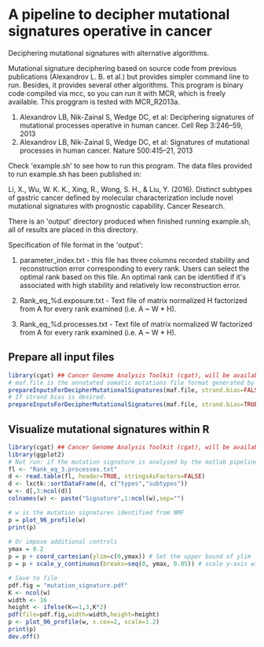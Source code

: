 # A pipeline to decipher mutational signatures operative in cancer 
Deciphering mutational signatures with alternative algorithms.

Mutational signature deciphering based on source code from previous publications (Alexandrov L. B. et al.) but provides
simpler command line to run. Besides, it provides several other algorithms. This program is binary code compiled via mcc,
so you can run it with MCR, which is freely available. This proggram is tested with MCR_R2013a.

1. Alexandrov LB, Nik-Zainal S, Wedge DC, et al: Deciphering signatures of mutational processes operative in human cancer. Cell Rep 3:246–59, 2013
2. Alexandrov LB, Nik-Zainal S, Wedge DC, et al: Signatures of mutational processes in human cancer. Nature 500:415–21, 2013

Check 'example.sh' to see how to run this program. The data files provided to run example.sh has been published in:

Li, X., Wu, W. K. K., Xing, R., Wong, S. H., & Liu, Y. (2016). Distinct subtypes of gastric cancer defined by molecular characterization include novel mutational signatures with prognostic capability. Cancer Research.

There is an 'output' directory produced when finished running example.sh, all of results are placed in this directory.

Specification of file format in the 'output':

1. parameter_index.txt - this file has three columns recorded stability and reconstruction error corresponding to every rank.
Users can select the optimal rank based on this file. An optimal rank can be identified if it's associated with high stability
and relatively low reconstruction error.

2. Rank_eq_%d.exposure.txt - Text file of matrix normalized H factorized from A for every rank examined (i.e. A ~ W * H).

3. Rank_eq_%d.processes.txt - Text file of matrix normalized W factorized from A for every rank examined (i.e. A ~ W * H).

## Prepare all input files
```R
library(cgat) ## Cancer Genome Analysis Toolkit (cgat), will be available on Github soon.
# maf.file is the annotated somatic mutations file format generated by oncotator by default.
prepareInputsForDecipherMutationalSignatures(maf.file, strand.bias=FALSE)
# If strand bias is desired.
prepareInputsForDecipherMutationalSignatures(maf.file, strand.bias=TRUE)
``` 

## Visualize mutational signatures within R
```R
library(cgat) ## Cancer Genome Analysis Toolkit (cgat), will be available on Github soon.
library(ggplot2)
# Not run: if the mutation signature is analysed by the matlab pipeline
fl <- "Rank_eq_3.processes.txt"
d <- read.table(fl, header=TRUE, stringsAsFactors=FALSE)
d <- lxctk::sortDataFrame(d, c("types","subtypes")) 
w <- d[,3:ncol(d)]
colnames(w) <- paste("Signature",1:ncol(w),sep="")

# w is the mutation signatures identified from NMF
p = plot_96_profile(w)
print(p)
     
# Or impose additional controls
ymax = 0.2
p = p + coord_cartesian(ylim=c(0,ymax)) # Set the upper bound of ylim
p = p + scale_y_continuous(breaks=seq(0, ymax, 0.05)) # scale y-axis with a step of 0.05

# Save to file
pdf.fig = "mutation_signature.pdf"
K <- ncol(w)
width <- 16
height <- ifelse(K==1,3,K*2)
pdf(file=pdf.fig,width=width,height=height)
p <- plot_96_profile(w, x.cex=2, scale=1.2)
print(p)
dev.off()
```

